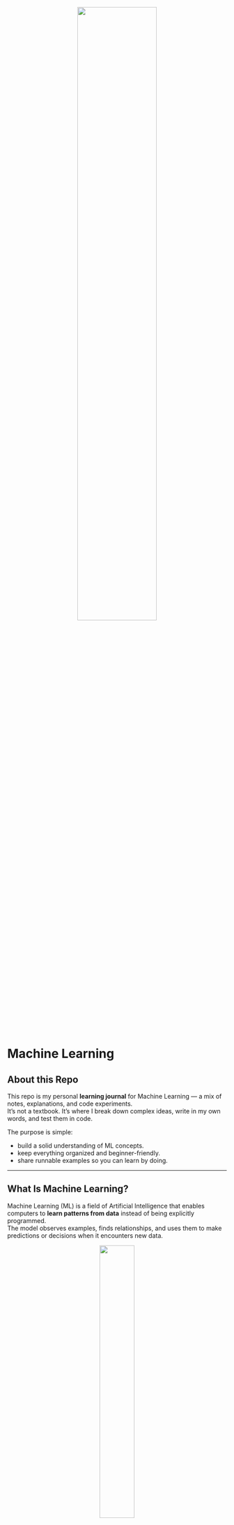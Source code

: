 <p align="center">
    <img src="img/AI_Microsoft_Research_Header_1920x720.png" width="60%">
</p>

# Machine Learning

## About this Repo  

This repo is my personal **learning journal** for Machine Learning — a mix of notes, explanations, and code experiments.  
It’s not a textbook. It’s where I break down complex ideas, write in my own words, and test them in code.  

The purpose is simple:  
- build a solid understanding of ML concepts.  
- keep everything organized and beginner-friendly.  
- share runnable examples so you can learn by doing.  

---

## What Is Machine Learning?  

Machine Learning (ML) is a field of Artificial Intelligence that enables computers to **learn patterns from data** instead of being explicitly programmed.  
The model observes examples, finds relationships, and uses them to make predictions or decisions when it encounters new data.  

<p align="center">
    <img src="img/learn-machine-learning-meme-v0-tkluwayskwfd1.webp" width="40%">
</p>

Mathematically, ML tries to approximate a function `f(x)` that maps inputs `x` to outputs `y`.  
Over time, the model learns parameters that make its predictions as close as possible to real outcomes.  

---

## Real-World Applications  

ML quietly powers much of the world around us. Examples include:  
- **Healthcare** disease detection, personalized treatment.  
- **Finance** fraud detection, stock price prediction.  
- **Agriculture** crop monitoring, yield estimation.  
- **Education** adaptive learning systems.  
- **Transportation** self-driving cars, route optimization.  
- **Entertainment** recommendation systems (Netflix, Spotify).  

Each domain uses a different kind of data, but the core idea remains the same — *learn from experience*.  

---

## Types of Learning  

ML algorithms are categorized by how they learn from data:  

### 1. Supervised Learning  
The model learns from labeled data — examples where both input and correct output are known.  
It tries to minimize the difference between predicted and actual outputs.  
Used for **Regression** (predicting continuous values) and **Classification** (predicting categories).  

### 2. Unsupervised Learning  
No labels here. The model explores the data’s hidden structure — grouping or organizing similar items.  
Used for **Clustering**, **Dimensionality Reduction**, and **Association Rule Learning**.  

### 3. Reinforcement Learning  
Instead of examples, the model learns by **trial and error**.  
It interacts with an environment, receives **rewards** or **penalties**, and improves over time.  
Used in **robotics**, **game AI**, and **autonomous systems**.  

---

## Data Types in Machine Learning  

ML models handle many forms of data:  

| Type | Description | Example |
|------|--------------|----------|
| **Numerical** | Quantitative values, continuous or discrete | Age, temperature, salary |
| **Categorical** | Qualitative labels or classes | Gender, color, country |
| **Textual** | Words, sentences, documents | Chat logs, news articles |
| **Image / Video** | Pixel data | Medical scans, surveillance footage |
| **Audio** | Waveform data | Speech, music |
| **Time-Series** | Sequential data | Stock prices, sensor readings |

---

## Map of Topics  

The repo is organized into separate markdown files — each covering one ML concept clearly with explanations and code.  

- [Part 1 – Data Preprocessing](https://github.com/AI-UNIT-IT-KKU/ML-until-sunrise-explaination/blob/main/part-1-data-preprocessing/00_starting.md)  
- [Part 2 – Regression](https://github.com/AI-UNIT-IT-KKU/ML-until-sunrise-explaination/blob/main/part-2-regression/regression_guide.md)  
- [Part 3 – Classification](https://github.com/AI-UNIT-IT-KKU/ML-until-sunrise-explaination/blob/main/part-3-classification/classification_guide.md)  
- [Part 4 – Clustering](https://github.com/AI-UNIT-IT-KKU/ML-until-sunrise-explaination/blob/main/part-4-clustring/clustring_guide.md)  
- [Part 5 – Association Rule Learning](https://github.com/AI-UNIT-IT-KKU/ML-until-sunrise-explaination/blob/main/part-5-Association-Rule/Association_Rule_guide.md)  
- [Part 6 – Reinforcement Learning](https://github.com/AI-UNIT-IT-KKU/ML-until-sunrise-explaination/blob/main/part-6-Reinforcement_Learning/reinforcement_learning_guide.md)  
- [Part 7 – Natural Language Processing](https://github.com/AI-UNIT-IT-KKU/ML-until-sunrise-explaination/blob/main/part-7-NLP/NLP_guide.md)  
- [Part 8 – Convolutional Neural Networks](https://github.com/AI-UNIT-IT-KKU/ML-until-sunrise-explaination/blob/main/part-8-CNN/CNN_guide.md)  

**Part 9 – Coming Soon**

---

## 🚧 Status  

This repo is a **work in progress** — updated whenever I learn something new or find a clearer way to explain it.  
Each file is meant to grow and improve over time.  

Chao

